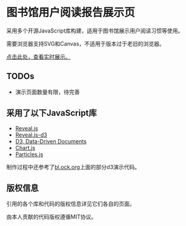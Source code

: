 # 图书馆用户阅读报告展示页

采用多个开源JavaScript库构建，适用于图书馆展示用户阅读习惯等使用。

需要浏览器支持SVG和Canvas，不适用于版本过于老旧的浏览器。

[点击此处，查看实时展示。](https://scanthony.github.io/Library-User-Reading-Report-Template)

## TODOs

* 演示页面数量有限，待完善

## 采用了以下JavaScript库

* [Reveal.js](https://github.com/hakimel/reveal.js/)
* [Reveal.js-d3](https://github.com/gcalmettes/reveal.js-d3/)
* [D3, Data-Driven Documents](https://d3js.org/)
* [Chart.js](https://www.chartjs.org/)
* [Particles.js](https://vincentgarreau.com/particles.js/)


制作过程中还参考了[bl.ock.org](https://bl.ocks.org)上面的部分d3演示代码。


## 版权信息

引用的各个库和代码的版权信息详见它们各自的页面。

由本人贡献的代码版权遵循MIT协议。